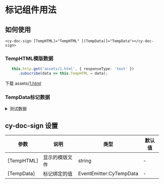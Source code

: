 # 标记组件用法

## 如何使用
```markup
<cy-doc-sign [TempHTML]="TempHTML" [(TempData)]="TempData"></cy-doc-sign>
```
### TempHTML模版数据
```typescript
   this.http.get('assets/1.html', { responseType: 'text' })
      .subscribe(data => this.TempHTML = data);
```
下载 assets/[1.html](./1.html)

### TempData标记数据
<details>
  <summary>测试数据</summary>
  <pre>
    <code>
  TempData = {
    OtherData: [{
      tag: '单位',
      text: '测试单位',
      records: [{
        name: '2019-02-01 交互：',
        content: '测试1',
      },
      {
        name: '2019-02-02 交互：',
        content: '测试2',
      },
      {
        name: '2019-02-03 交互：',
        content: '测试3',
      },
      {
        name: '2019-02-03 交互：',
        content: '测试3',
      },
      {
        name: '2019-02-03 交互：',
        content: '测试3',
      },
      {
        name: '2019-02-03 交互：',
        content: '测试3',
      }]
    }, {
      tag: '时间',
      text: '2019年4月8日 15:04:14',
      records: [{
        name: '2019-02-04 交互：',
        content: '测试1',
      }, {
        name: '2019-02-05 交互：',
        content: '测试2',
      }]
    }],
    TableData: [
      [{
        '招聘单位': '测试单位1',
        '核定岗位总数': 2,
        '实有数': 3,
        '空缺数': 4
      }, {
        '招聘单位': '测试单位2',
        '核定岗位总数': 22,
        '实有数': 33,
        '空缺数': 44
      }, {
        '招聘单位': '测试单位3',
        '核定岗位总数': 222,
        '实有数': 333,
        '空缺数': 444
      }],
      [{
        '招聘单位': '测试单位11',
        '核定岗位总数': 21,
        '实有数': 31,
        '空缺数': 41
      }, {
        '招聘单位': '测试单位22',
        '核定岗位总数': 221,
        '实有数': 331,
        '空缺数': 441
      }]
    ]
  };
    </code>
  </pre>
</details>

## cy-doc-sign 设置

参数 | 说明 | 类型 | 默认值
-|-|-|-
[TempHTML] | 显示的模版文件 | string | -
[TempData] | 标记绑定的值 | EventEmitter:CyTempData | -



